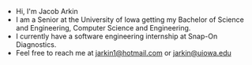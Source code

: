 - Hi, I'm Jacob Arkin
- I am a Senior at the University of Iowa getting my Bachelor of Science and Engineering, Computer Science and Engineering.
- I currently have a software engineering internship at Snap-On Diagnostics.
- Feel free to reach me at jarkin1@hotmail.com or jarkin@uiowa.edu

<!---
jarkin0513/jarkin0513 is a ✨ special ✨ repository because its `README.md` (this file) appears on your GitHub profile.
You can click the Preview link to take a look at your changes.
--->
